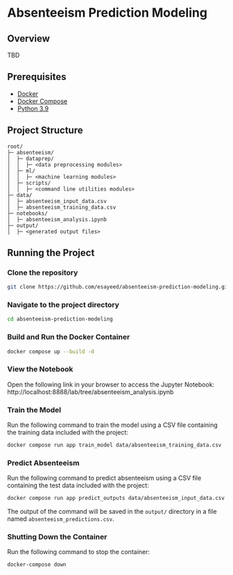 # Absenteeism Prediction Modeling

## Overview
TBD

## Prerequisites
- [Docker](https://docs.docker.com/get-docker/)
- [Docker Compose](https://docs.docker.com/compose/install/)
- [Python 3.9](https://www.python.org/downloads/)

## Project Structure
```
root/
├─ absenteeism/
│  ├─ dataprep/
│  │  ├─ <data preprocessing modules>
│  ├─ ml/
│  │  ├─ <machine learning modules>
│  ├─ scripts/
│  │  ├─ <command line utilities modules>
├─ data/
│  ├─ absenteeism_input_data.csv
│  ├─ absenteeism_training_data.csv
├─ notebooks/
│  ├─ absenteeism_analysis.ipynb
├─ output/
│  ├─ <generated output files>
```

## Running the Project

### Clone the repository
```bash
git clone https://github.com/esayeed/absenteeism-prediction-modeling.git
```
### Navigate to the project directory
```bash
cd absenteeism-prediction-modeling
```

### Build and Run the Docker Container
```bash
docker compose up --build -d
```

### View the Notebook
Open the following link in your browser to access the Jupyter Notebook:
http://localhost:8888/lab/tree/absenteeism_analysis.ipynb

### Train the Model
Run the following command to train the model using a CSV file containing the training data included with the project:
```bash
docker compose run app train_model data/absenteeism_training_data.csv
```

### Predict Absenteeism
Run the following command to predict absenteeism using a CSV file containing the test data included with the project:
```bash
docker compose run app predict_outputs data/absenteeism_input_data.csv
```
The output of the command will be saved in the `output/` directory in a file named `absenteeism_predictions.csv`.

### Shutting Down the Container
Run the following command to stop the container:
```bash
docker-compose down
```
